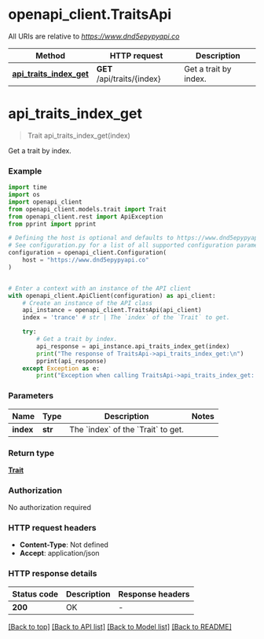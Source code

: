# openapi_client.TraitsApi

All URIs are relative to *https://www.dnd5epypyapi.co*

Method | HTTP request | Description
------------- | ------------- | -------------
[**api_traits_index_get**](TraitsApi.md#api_traits_index_get) | **GET** /api/traits/{index} | Get a trait by index.


# **api_traits_index_get**
> Trait api_traits_index_get(index)

Get a trait by index.

### Example

```python
import time
import os
import openapi_client
from openapi_client.models.trait import Trait
from openapi_client.rest import ApiException
from pprint import pprint

# Defining the host is optional and defaults to https://www.dnd5epypyapi.co
# See configuration.py for a list of all supported configuration parameters.
configuration = openapi_client.Configuration(
    host = "https://www.dnd5epypyapi.co"
)


# Enter a context with an instance of the API client
with openapi_client.ApiClient(configuration) as api_client:
    # Create an instance of the API class
    api_instance = openapi_client.TraitsApi(api_client)
    index = 'trance' # str | The `index` of the `Trait` to get.

    try:
        # Get a trait by index.
        api_response = api_instance.api_traits_index_get(index)
        print("The response of TraitsApi->api_traits_index_get:\n")
        pprint(api_response)
    except Exception as e:
        print("Exception when calling TraitsApi->api_traits_index_get: %s\n" % e)
```


### Parameters

Name | Type | Description  | Notes
------------- | ------------- | ------------- | -------------
 **index** | **str**| The &#x60;index&#x60; of the &#x60;Trait&#x60; to get. | 

### Return type

[**Trait**](Trait.md)

### Authorization

No authorization required

### HTTP request headers

 - **Content-Type**: Not defined
 - **Accept**: application/json

### HTTP response details
| Status code | Description | Response headers |
|-------------|-------------|------------------|
**200** | OK |  -  |

[[Back to top]](#) [[Back to API list]](../README.md#documentation-for-api-endpoints) [[Back to Model list]](../README.md#documentation-for-models) [[Back to README]](../README.md)

